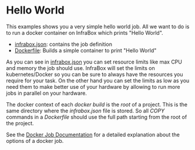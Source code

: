 Hello World
===========

This examples shows you a very simple hello world job. All we want to do is to run a docker container on InfraBox which prints "Hello World".

- [infrabox.json](infrabox.json): contains the job definition
- [Dockerfile](Dockerfile): Builds a simple container to print "Hello World"

As you can see in [infrabox.json](infrabox.json) you can set resource limits like max CPU and memory the job should use. InfraBox will set the limits on kubernetes/Docker so you can be sure to always have the resources you require for your task. On the other hand you can set the limits as low as you need them to make better use of your hardware by allowing to run more jobs in parallel on your hardware.

The docker context of each *docker build* is the *root* of a project. This is the same directory where the *infrabox.json* file is stored. So all *COPY* commands in a *Dockerfile* should use the full path starting from the root of the project.

See the [Docker Job Documentation](https://github.com/SAP/InfraBox/blob/master/docs/doc.md#job-docker) for a detailed explanation about the options of a docker job.
